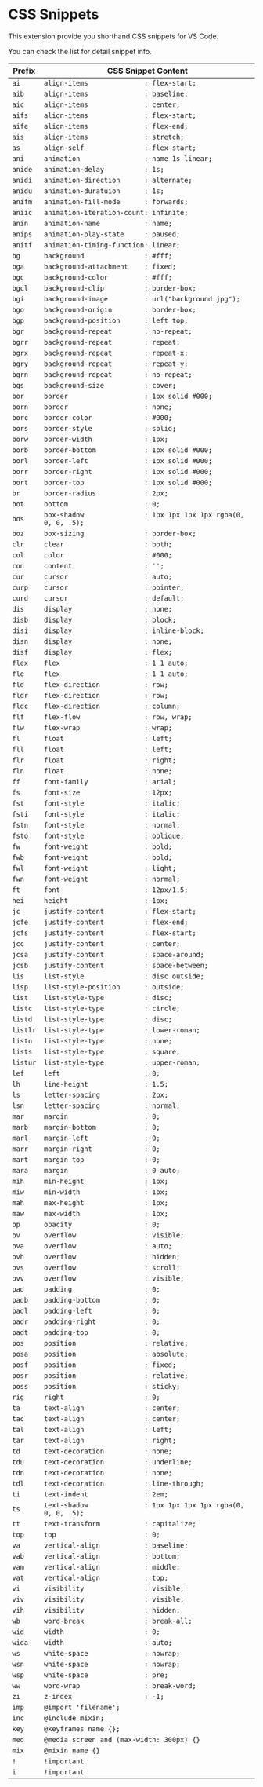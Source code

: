 # CSS Snippets

This extension provide you shorthand CSS snippets for VS Code.

You can check the list for detail snippet info.

| Prefix   | CSS Snippet Content                                             |
| -------- | --------------------------------------------------------------- |
| `ai`     | `align-items              : flex-start;`                        |
| `aib`    | `align-items              : baseline;`                          |
| `aic`    | `align-items              : center;`                            |
| `aifs`   | `align-items              : flex-start;`                        |
| `aife`   | `align-items              : flex-end;`                          |
| `ais`    | `align-items              : stretch;`                           |
| `as`     | `align-self               : flex-start;`                        |
| `ani`    | `animation                : name 1s linear;`                    |
| `anide`  | `animation-delay          : 1s;`                                |
| `anidi`  | `animation-direction      : alternate;`                         |
| `anidu`  | `animation-duratuion      : 1s;`                                |
| `anifm`  | `animation-fill-mode      : forwards;`                          |
| `aniic`  | `animation-iteration-count: infinite;`                          |
| `anin`   | `animation-name           : name;`                              |
| `anips`  | `animation-play-state     : paused;`                            |
| `anitf`  | `animation-timing-function: linear;`                            |
| `bg`     | `background               : #fff;`                              |
| `bga`    | `background-attachment    : fixed;`                             |
| `bgc`    | `background-color         : #fff;`                              |
| `bgcl`   | `background-clip          : border-box;`                        |
| `bgi`    | `background-image         : url("background.jpg");`             |
| `bgo`    | `background-origin        : border-box;`                        |
| `bgp`    | `background-position      : left top;`                          |
| `bgr`    | `background-repeat        : no-repeat;`                         |
| `bgrr`   | `background-repeat        : repeat;`                            |
| `bgrx`   | `background-repeat        : repeat-x;`                          |
| `bgry`   | `background-repeat        : repeat-y;`                          |
| `bgrn`   | `background-repeat        : no-repeat;`                         |
| `bgs`    | `background-size          : cover;`                             |
| `bor`    | `border                   : 1px solid #000;`                    |
| `born`   | `border                   : none;`                              |
| `borc`   | `border-color             : #000;`                              |
| `bors`   | `border-style             : solid;`                             |
| `borw`   | `border-width             : 1px;`                               |
| `borb`   | `border-bottom            : 1px solid #000;`                    |
| `borl`   | `border-left              : 1px solid #000;`                    |
| `borr`   | `border-right             : 1px solid #000;`                    |
| `bort`   | `border-top               : 1px solid #000;`                    |
| `br`     | `border-radius            : 2px;`                               |
| `bot`    | `bottom                   : 0;`                                 |
| `bos`    | `box-shadow               : 1px 1px 1px 1px rgba(0, 0, 0, .5);` |
| `boz`    | `box-sizing               : border-box;`                        |
| `clr`    | `clear                    : both;`                              |
| `col`    | `color                    : #000;`                              |
| `con`    | `content                  : '';`                                |
| `cur`    | `cursor                   : auto;`                              |
| `curp`   | `cursor                   : pointer;`                           |
| `curd`   | `cursor                   : default;`                           |
| `dis`    | `display                  : none;`                              |
| `disb`   | `display                  : block;`                             |
| `disi`   | `display                  : inline-block;`                      |
| `disn`   | `display                  : none;`                              |
| `disf`   | `display                  : flex;`                              |
| `flex`   | `flex                     : 1 1 auto;`                          |
| `fle`    | `flex                     : 1 1 auto;`                          |
| `fld`    | `flex-direction           : row;`                               |
| `fldr`   | `flex-direction           : row;`                               |
| `fldc`   | `flex-direction           : column;`                            |
| `flf`    | `flex-flow                : row, wrap;`                         |
| `flw`    | `flex-wrap                : wrap;`                              |
| `fl`     | `float                    : left;`                              |
| `fll`    | `float                    : left;`                              |
| `flr`    | `float                    : right;`                             |
| `fln`    | `float                    : none;`                              |
| `ff`     | `font-family              : arial;`                             |
| `fs`     | `font-size                : 12px;`                              |
| `fst`    | `font-style               : italic;`                            |
| `fsti`   | `font-style               : italic;`                            |
| `fstn`   | `font-style               : normal;`                            |
| `fsto`   | `font-style               : oblique;`                           |
| `fw`     | `font-weight              : bold;`                              |
| `fwb`    | `font-weight              : bold;`                              |
| `fwl`    | `font-weight              : light;`                             |
| `fwn`    | `font-weight              : normal;`                            |
| `ft`     | `font                     : 12px/1.5;`                          |
| `hei`    | `height                   : 1px;`                               |
| `jc`     | `justify-content          : flex-start;`                        |
| `jcfe`   | `justify-content          : flex-end;`                          |
| `jcfs`   | `justify-content          : flex-start;`                        |
| `jcc`    | `justify-content          : center;`                            |
| `jcsa`   | `justify-content          : space-around;`                      |
| `jcsb`   | `justify-content          : space-between;`                     |
| `lis`    | `list-style               : disc outside;`                      |
| `lisp`   | `list-style-position      : outside;`                           |
| `list`   | `list-style-type          : disc;`                              |
| `listc`  | `list-style-type          : circle;`                            |
| `listd`  | `list-style-type          : disc;`                              |
| `listlr` | `list-style-type          : lower-roman;`                       |
| `listn`  | `list-style-type          : none;`                              |
| `lists`  | `list-style-type          : square;`                            |
| `listur` | `list-style-type          : upper-roman;`                       |
| `lef`    | `left                     : 0;`                                 |
| `lh`     | `line-height              : 1.5;`                               |
| `ls`     | `letter-spacing           : 2px;`                               |
| `lsn`    | `letter-spacing           : normal;`                            |
| `mar`    | `margin                   : 0;`                                 |
| `marb`   | `margin-bottom            : 0;`                                 |
| `marl`   | `margin-left              : 0;`                                 |
| `marr`   | `margin-right             : 0;`                                 |
| `mart`   | `margin-top               : 0;`                                 |
| `mara`   | `margin                   : 0 auto;`                            |
| `mih`    | `min-height               : 1px;`                               |
| `miw`    | `min-width                : 1px;`                               |
| `mah`    | `max-height               : 1px;`                               |
| `maw`    | `max-width                : 1px;`                               |
| `op`     | `opacity                  : 0;`                                 |
| `ov`     | `overflow                 : visible;`                           |
| `ova`    | `overflow                 : auto;`                              |
| `ovh`    | `overflow                 : hidden;`                            |
| `ovs`    | `overflow                 : scroll;`                            |
| `ovv`    | `overflow                 : visible;`                           |
| `pad`    | `padding                  : 0;`                                 |
| `padb`   | `padding-bottom           : 0;`                                 |
| `padl`   | `padding-left             : 0;`                                 |
| `padr`   | `padding-right            : 0;`                                 |
| `padt`   | `padding-top              : 0;`                                 |
| `pos`    | `position                 : relative;`                          |
| `posa`   | `position                 : absolute;`                          |
| `posf`   | `position                 : fixed;`                             |
| `posr`   | `position                 : relative;`                          |
| `poss`   | `position                 : sticky;`                            |
| `rig`    | `right                    : 0;`                                 |
| `ta`     | `text-align               : center;`                            |
| `tac`    | `text-align               : center;`                            |
| `tal`    | `text-align               : left;`                              |
| `tar`    | `text-align               : right;`                             |
| `td`     | `text-decoration          : none;`                              |
| `tdu`    | `text-decoration          : underline;`                         |
| `tdn`    | `text-decoration          : none;`                              |
| `tdl`    | `text-decoration          : line-through;`                      |
| `ti`     | `text-indent              : 2em;`                               |
| `ts`     | `text-shadow              : 1px 1px 1px 1px rgba(0, 0, 0, .5);` |
| `tt`     | `text-transform           : capitalize;`                        |
| `top`    | `top                      : 0;`                                 |
| `va`     | `vertical-align           : baseline;`                          |
| `vab`    | `vertical-align           : bottom;`                            |
| `vam`    | `vertical-align           : middle;`                            |
| `vat`    | `vertical-align           : top;`                               |
| `vi`     | `visibility               : visible;`                           |
| `viv`    | `visibility               : visible;`                           |
| `vih`    | `visibility               : hidden;`                            |
| `wb`     | `word-break               : break-all;`                         |
| `wid`    | `width                    : 0;`                                 |
| `wida`   | `width                    : auto;`                              |
| `ws`     | `white-space              : nowrap;`                            |
| `wsn`    | `white-space              : nowrap;`                            |
| `wsp`    | `white-space              : pre;`                               |
| `ww`     | `word-wrap                : break-word;`                        |
| `zi`     | `z-index                  : -1;`                                |
| `imp`    | `@import 'filename';`                                           |
| `inc`    | `@include mixin;`                                               |
| `key`    | `@keyframes name {};`                                           |
| `med`    | `@media screen and (max-width: 300px) {}`                       |
| `mix`    | `@mixin name {}`                                                |
| `!`      | `!important`                                                    |
| `i`      | `!important`                                                    |
